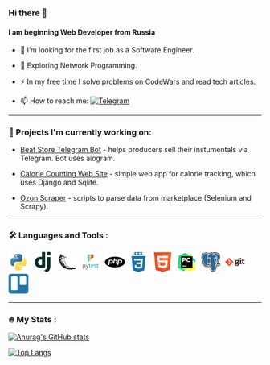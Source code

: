 ### Hi there 👋

#### I am beginning Web Developer from Russia

* 🔭 I’m looking for the first job as a Software Engineer.

* 🌱 Exploring Network Programming.

* ⚡ In my free time I solve problems on CodeWars and read tech articles.

* 📫 How to reach me: [![Telegram](https://img.shields.io/badge/Telegram---?logo=telegram&style=social&color=e6e6e6)](https://t.me/underscoreenemy)

---

### 🎯 Projects I'm currently working on:

* [Beat Store Telegram Bot](https://github.com/Arrcontender/beatstore-telegram-bot) - helps producers sell their instumentals via Telegram. Bot uses aiogram.

* [Calorie Counting Web Site](https://github.com/Arrcontender/dj_calories_petproj) - simple web app for calorie tracking, which uses Django and Sqlite.

* [Ozon Scraper](https://github.com/Arrcontender/test_project_ozon_parser) - scripts to parse data from marketplace (Selenium and Scrapy).

---

### :hammer_and_wrench: Languages and Tools :
<div>
  <img src="https://github.com/devicons/devicon/blob/master/icons/python/python-original.svg"  title="Python" alt="Python" width="40" height="40"/>&nbsp; 
  <img src="https://github.com/devicons/devicon/blob/master/icons/django/django-plain.svg"  title="Django" alt="Django" width="40" height="40"/>&nbsp; 
  <img src="https://github.com/devicons/devicon/blob/master/icons/flask/flask-original.svg"  title="Flask" alt="Flask" width="40" height="40"/>&nbsp;
  <img src="https://github.com/devicons/devicon/blob/master/icons/pytest/pytest-original-wordmark.svg"  title="PyTest" alt="PyTest" width="40" height="40"/>&nbsp; 
  <img src="https://github.com/devicons/devicon/blob/master/icons/php/php-plain.svg"  title="PHP" alt="PHP" width="40" height="40"/>&nbsp; 
  <img src="https://github.com/devicons/devicon/blob/master/icons/css3/css3-plain-wordmark.svg"  title="CSS3" alt="CSS" width="40" height="40"/>&nbsp;
  <img src="https://github.com/devicons/devicon/blob/master/icons/html5/html5-original.svg" title="HTML5" alt="HTML" width="40" height="40"/>&nbsp;
  <img src="https://github.com/devicons/devicon/blob/master/icons/pycharm/pycharm-original.svg"  title="PyCharm" alt="PyCharm" width="40" height="40"/>&nbsp; 
  <img src="https://github.com/devicons/devicon/blob/master/icons/postgresql/postgresql-original.svg"  title="PostgreSQL" alt="PostgreSQL" width="40" height="40"/>&nbsp;
  <img src="https://github.com/devicons/devicon/blob/master/icons/git/git-original-wordmark.svg" title="Git" **alt="Git" width="40" height="40"/>
  <img src="https://github.com/devicons/devicon/blob/master/icons/trello/trello-plain.svg" title="Trello" **alt="Trello" width="40" height="40"/>
</div>

---

### :fire: My Stats :

[![Anurag's GitHub stats](https://github-readme-stats.vercel.app/api?username=Arrcontender)](https://github.com/anuraghazra/github-readme-stats)

[![Top Langs](https://github-readme-stats.vercel.app/api/top-langs/?username=Arrcontender&layout=compact)](https://github.com/anuraghazra/github-readme-stats)
